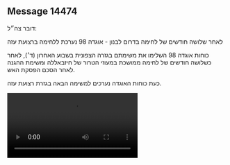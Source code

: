## Message 14474

דובר צה״ל:

לאחר שלושה חודשים של לחימה בדרום לבנון - אוגדה 98 נערכת ללחימה ברצועת עזה

כוחות אוגדה 98 השלימו את משימתם בגזרה הצפונית בשבוע האחרון (ד׳), לאחר כשלושה חודשים של לחימה ממושכת במעוזי הטרור של חיזבאללה ומשימת ההגנה לאחר הסכם הפסקת האש. 

כעת כוחות האוגדה נערכים למשימה הבאה בגזרת רצועת עזה.

![Video](https://data.iron-swords.co.il/2024/December/16/14474/14474_media.mp4)
